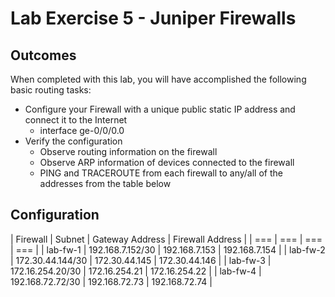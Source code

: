 # Lab Exercise 5 - Juniper Firewalls

## Outcomes

When completed with this lab, you will have accomplished the following basic routing tasks:
* Configure your Firewall with a unique public static IP address and connect it to the Internet
  * interface ge-0/0/0.0
* Verify the configuration
  * Observe routing information on the firewall
  * Observe ARP information of devices connected to the firewall
  * PING and TRACEROUTE from each firewall to any/all of the addresses from the table below

## Configuration

| Firewall | Subnet | Gateway Address | Firewall Address |
| === | === | === | === |
| lab-fw-1 | 192.168.7.152/30 | 192.168.7.153 | 192.168.7.154 |
| lab-fw-2 | 172.30.44.144/30 | 172.30.44.145 | 172.30.44.146 |
| lab-fw-3 | 172.16.254.20/30 | 172.16.254.21 | 172.16.254.22 |
| lab-fw-4 | 192.168.72.72/30 | 192.168.72.73 | 192.168.72.74 |